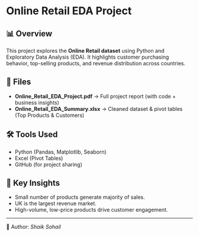 # Online Retail EDA Project

## 📊 Overview
This project explores the **Online Retail dataset** using Python and Exploratory Data Analysis (EDA).
It highlights customer purchasing behavior, top-selling products, and revenue distribution across countries.

## 📂 Files
- **Online_Retail_EDA_Project.pdf** → Full project report (with code + business insights)
- **Online_Retail_EDA_Summary.xlsx** → Cleaned dataset & pivot tables (Top Products & Customers)

## 🛠 Tools Used
- Python (Pandas, Matplotlib, Seaborn)
- Excel (Pivot Tables)
- GitHub (for project sharing)

## 🔑 Key Insights
- Small number of products generate majority of sales.
- UK is the largest revenue market.
- High-volume, low-price products drive customer engagement.

---
👤 Author: *Shaik Sohail*
